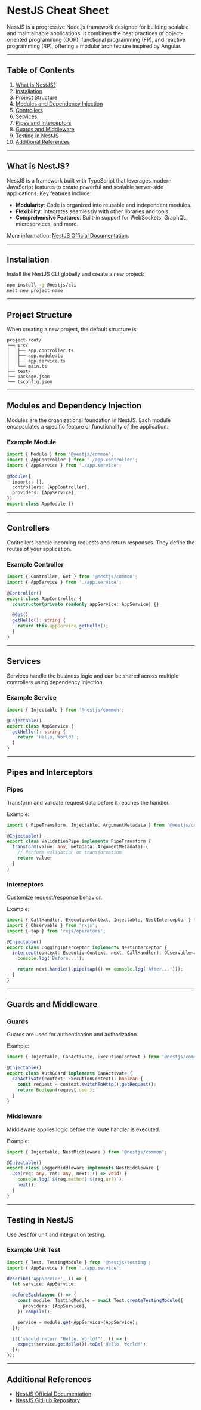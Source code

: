 # NestJS Cheat Sheet

NestJS is a progressive Node.js framework designed for building scalable and maintainable applications. It combines the best practices of object-oriented programming (OOP), functional programming (FP), and reactive programming (RP), offering a modular architecture inspired by Angular.

---

## Table of Contents

1. [What is NestJS?](#what-is-nestjs)
2. [Installation](#installation)
3. [Project Structure](#project-structure)
4. [Modules and Dependency Injection](#modules-and-dependency-injection)
5. [Controllers](#controllers)
6. [Services](#services)
7. [Pipes and Interceptors](#pipes-and-interceptors)
8. [Guards and Middleware](#guards-and-middleware)
9. [Testing in NestJS](#testing-in-nestjs)
10. [Additional References](#additional-references)

---

## What is NestJS?

NestJS is a framework built with TypeScript that leverages modern JavaScript features to create powerful and scalable server-side applications. Key features include:

- **Modularity**: Code is organized into reusable and independent modules.
- **Flexibility**: Integrates seamlessly with other libraries and tools.
- **Comprehensive Features**: Built-in support for WebSockets, GraphQL, microservices, and more.

More information: [NestJS Official Documentation](https://docs.nestjs.com/).

---

## Installation

Install the NestJS CLI globally and create a new project:

```bash
npm install -g @nestjs/cli
nest new project-name
```

---

## Project Structure

When creating a new project, the default structure is:

```
project-root/
├── src/
│   ├── app.controller.ts
│   ├── app.module.ts
│   ├── app.service.ts
│   └── main.ts
├── test/
├── package.json
└── tsconfig.json
```

---

## Modules and Dependency Injection

Modules are the organizational foundation in NestJS. Each module encapsulates a specific feature or functionality of the application.

### Example Module

```typescript
import { Module } from '@nestjs/common';
import { AppController } from './app.controller';
import { AppService } from './app.service';

@Module({
  imports: [],
  controllers: [AppController],
  providers: [AppService],
})
export class AppModule {}
```

---

## Controllers

Controllers handle incoming requests and return responses. They define the routes of your application.

### Example Controller

```typescript
import { Controller, Get } from '@nestjs/common';
import { AppService } from './app.service';

@Controller()
export class AppController {
  constructor(private readonly appService: AppService) {}

  @Get()
  getHello(): string {
    return this.appService.getHello();
  }
}
```

---

## Services

Services handle the business logic and can be shared across multiple controllers using dependency injection.

### Example Service

```typescript
import { Injectable } from '@nestjs/common';

@Injectable()
export class AppService {
  getHello(): string {
    return 'Hello, World!';
  }
}
```

---

## Pipes and Interceptors

### Pipes
Transform and validate request data before it reaches the handler.

Example:

```typescript
import { PipeTransform, Injectable, ArgumentMetadata } from '@nestjs/common';

@Injectable()
export class ValidationPipe implements PipeTransform {
  transform(value: any, metadata: ArgumentMetadata) {
    // Perform validation or transformation
    return value;
  }
}
```

### Interceptors
Customize request/response behavior.

Example:

```typescript
import { CallHandler, ExecutionContext, Injectable, NestInterceptor } from '@nestjs/common';
import { Observable } from 'rxjs';
import { tap } from 'rxjs/operators';

@Injectable()
export class LoggingInterceptor implements NestInterceptor {
  intercept(context: ExecutionContext, next: CallHandler): Observable<any> {
    console.log('Before...');

    return next.handle().pipe(tap(() => console.log('After...')));
  }
}
```

---

## Guards and Middleware

### Guards
Guards are used for authentication and authorization.

Example:

```typescript
import { Injectable, CanActivate, ExecutionContext } from '@nestjs/common';

@Injectable()
export class AuthGuard implements CanActivate {
  canActivate(context: ExecutionContext): boolean {
    const request = context.switchToHttp().getRequest();
    return Boolean(request.user);
  }
}
```

### Middleware
Middleware applies logic before the route handler is executed.

Example:

```typescript
import { Injectable, NestMiddleware } from '@nestjs/common';

@Injectable()
export class LoggerMiddleware implements NestMiddleware {
  use(req: any, res: any, next: () => void) {
    console.log(`${req.method} ${req.url}`);
    next();
  }
}
```

---

## Testing in NestJS

Use Jest for unit and integration testing.

### Example Unit Test

```typescript
import { Test, TestingModule } from '@nestjs/testing';
import { AppService } from './app.service';

describe('AppService', () => {
  let service: AppService;

  beforeEach(async () => {
    const module: TestingModule = await Test.createTestingModule({
      providers: [AppService],
    }).compile();

    service = module.get<AppService>(AppService);
  });

  it('should return "Hello, World!"', () => {
    expect(service.getHello()).toBe('Hello, World!');
  });
});
```

---

## Additional References

- [NestJS Official Documentation](https://docs.nestjs.com/)
- [NestJS GitHub Repository](https://github.com/nestjs/nest)
